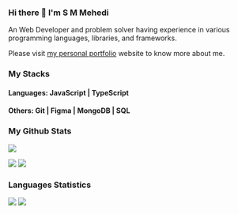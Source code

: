 ### Hi there 👋 I'm S M Mehedi
An Web Developer and problem solver having experience in various programming languages, libraries, and frameworks. 

Please visit [my personal portfolio](https://mehedi1dev.netlify.app/) website to know more about me.

 
### My Stacks
#### Languages: JavaScript | TypeScript 

#### Others: Git | Figma | MongoDB | SQL



### My Github Stats

![](http://github-profile-summary-cards.vercel.app/api/cards/profile-details?username=mehedi1dev&theme=material_palenight)

[![](http://github-profile-summary-cards.vercel.app/api/cards/stats?username=mehedi1dev&theme=material_palenight)](https://github.com/mehedi1dev) ![](http://github-profile-summary-cards.vercel.app/api/cards/productive-time?username=mehedi1dev&theme=material_palenight&utcOffset=6)

 <!--  TOP LANGUAGES STATISTICS BY REPO -->
 ### Languages Statistics
 ![](http://github-profile-summary-cards.vercel.app/api/cards/repos-per-language?username=mehedi1dev&theme=material_palenight)  ![]( http://github-profile-summary-cards.vercel.app/api/cards/most-commit-language?username=mehedi1dev&theme=material_palenight)



<!--
**mehedi1dev/mehedi1dev** is a ✨ _special_ ✨ repository because its `README.md` (this file) appears on your GitHub profile.

Here are some ideas to get you started:

- 🔭 I’m currently working on ...
- 🌱 I’m currently learning ...
- 👯 I’m looking to collaborate on ...
- 🤔 I’m looking for help with ...
- 💬 Ask me about ...
- 📫 How to reach me: ...
- 😄 Pronouns: ...
- ⚡ Fun fact: ...
-->
